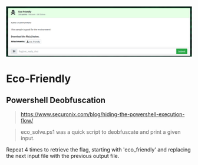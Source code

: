 ![eco-friendly-ss1.png](eco-friendly-ss1.png)

# Eco-Friendly  

## Powershell Deobfuscation  

> https://www.securonix.com/blog/hiding-the-powershell-execution-flow/

> eco_solve.ps1 was a quick script to deobfuscate and print a given input.  

Repeat 4 times to retrieve the flag, starting with 'eco_friendly' and replacing the next input file with the previous output file.
